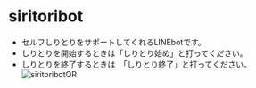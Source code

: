 # siritoribot
- セルフしりとりをサポートしてくれるLINEbotです。
- しりとりを開始するときは「しりとり始め」と打ってください。
- しりとりを終了するときは　「しりとり終了」と打ってください。
![siritoribotQR](https://user-images.githubusercontent.com/65205373/108872358-70a6e300-763d-11eb-8812-e15dd90c997b.png)
